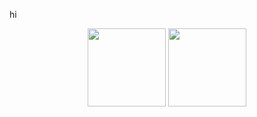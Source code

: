 hi
<p align="center">
	<img height=125 src="https://github-readme-stats-kappa-henna.vercel.app/api/top-langs/?username=gursheyss&layout=compact&hide=css,html,python&text_color=7d8590&bg_color=0d1117&border_color=30363d&locale=en&count_private=true" />
	<img height=125 src="https://github-readme-stats-kappa-henna.vercel.app/api?username=gursheyss&show_icons=true&text_bold=false&text_color=7d8590&bg_color=0d1117&border_color=30363d&locale=en&count_private=true&hide_rank=true&hide=issues,contribs&card_width=450&custom_title=github_stats" />
</p>
